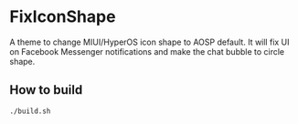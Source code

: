 # FixIconShape

A theme to change MIUI/HyperOS icon shape to AOSP default. It will fix UI on Facebook Messenger notifications and make the chat bubble to circle shape.

## How to build

    ./build.sh
